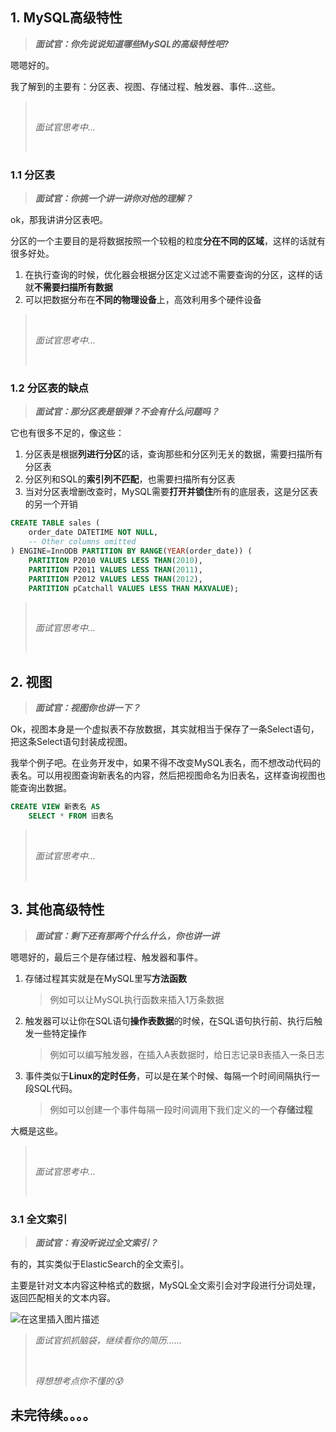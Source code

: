 ## 1. MySQL高级特性

> ***面试官：你先说说知道哪些MySQL的高级特性吧?***

嗯嗯好的。

我了解到的主要有：分区表、视图、存储过程、触发器、事件...这些。

> <br/>
>
> *面试官思考中…*
>
> <br/>

### 1.1 分区表

> ***面试官：你挑一个讲一讲你对他的理解？***

ok，那我讲讲分区表吧。

分区的一个主要目的是将数据按照一个较粗的粒度**分在不同的区域**，这样的话就有很多好处。

1. 在执行查询的时候，优化器会根据分区定义过滤不需要查询的分区，这样的话就**不需要扫描所有数据**
2. 可以把数据分布在**不同的物理设备**上，高效利用多个硬件设备

> <br/>
>
> *面试官思考中…*
>
> <br/>

### 1.2 分区表的缺点

> ***面试官：那分区表是银弹？不会有什么问题吗？***

它也有很多不足的，像这些：

1. 分区表是根据**列进行分区**的话，查询那些和分区列无关的数据，需要扫描所有分区表
2. 分区列和SQL的**索引列不匹配**，也需要扫描所有分区表
3. 当对分区表增删改查时，MySQL需要**打开并锁住**所有的底层表，这是分区表的另一个开销

```sql
CREATE TABLE sales (
    order_date DATETIME NOT NULL,
    -- Other columns omitted
) ENGINE=InnODB PARTITION BY RANGE(YEAR(order_date)) (
    PARTITION P2010 VALUES LESS THAN(2010),
    PARTITION P2011 VALUES LESS THAN(2011),
    PARTITION P2012 VALUES LESS THAN(2012),
    PARTITION pCatchall VALUES LESS THAN MAXVALUE);
```

> <br/>
>
> *面试官思考中…*
>
> <br/>

## 2. 视图

> ***面试官：视图你也讲一下？***

Ok，视图本身是一个虚拟表不存放数据，其实就相当于保存了一条Select语句，把这条Select语句封装成视图。

我举个例子吧。在业务开发中，如果不得不改变MySQL表名，而不想改动代码的表名。可以用视图查询新表名的内容，然后把视图命名为旧表名，这样查询视图也能查询出数据。

```sql
CREATE VIEW 新表名 AS
	SELECT * FROM 旧表名
```

> <br/>
>
> *面试官思考中…*
>
> <br/>

## 3. 其他高级特性

> ***面试官：剩下还有那两个什么什么，你也讲一讲***

嗯嗯好的，最后三个是存储过程、触发器和事件。

1. 存储过程其实就是在MySQL里写**方法函数**

   > 例如可以让MySQL执行函数来插入1万条数据

2. 触发器可以让你在SQL语句**操作表数据**的时候，在SQL语句执行前、执行后触发一些特定操作

   > 例如可以编写触发器，在插入A表数据时，给日志记录B表插入一条日志

3. 事件类似于**Linux的定时任务**，可以是在某个时候、每隔一个时间间隔执行一段SQL代码。

   > 例如可以创建一个事件每隔一段时间调用下我们定义的一个**存储过程**

大概是这些。

> <br/>
>
> *面试官思考中…*
>
> <br/>

### 3.1 全文索引

> ***面试官：有没听说过全文索引？***

有的，其实类似于ElasticSearch的全文索引。

主要是针对文本内容这种格式的数据，MySQL全文索引会对字段进行分词处理，返回匹配相关的文本内容。

![在这里插入图片描述](https://img-blog.csdnimg.cn/direct/191cc611991a44feb0c937d751de3107.png#pic_center)

> *面试官抓抓脑袋，继续看你的简历......*
>
> <br/>
>
> *得想想考点你不懂的😰*

## 未完待续。。。。
